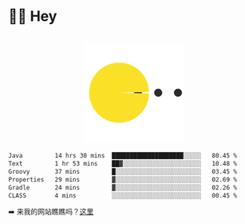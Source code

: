 
# 👋🏻 Hey
<div align="center">
	<br>
	<img src="https://raw.githubusercontent.com/Aniket965/Aniket965/master/pacman.svg?sanitize=true" width="200" height="200">
	<br>
</div>

<!--START_SECTION:waka-->

```text
Java         14 hrs 30 mins  ████████████████████░░░░░   80.45 %
Text         1 hr 53 mins    ██▓░░░░░░░░░░░░░░░░░░░░░░   10.48 %
Groovy       37 mins         █░░░░░░░░░░░░░░░░░░░░░░░░   03.45 %
Properties   29 mins         ▓░░░░░░░░░░░░░░░░░░░░░░░░   02.69 %
Gradle       24 mins         ▓░░░░░░░░░░░░░░░░░░░░░░░░   02.26 %
CLASS        4 mins          ░░░░░░░░░░░░░░░░░░░░░░░░░   00.45 %
```

<!--END_SECTION:waka-->

 ➡️  来我的网站瞧瞧吗？[这里](https://www.shaolongfei.com)
